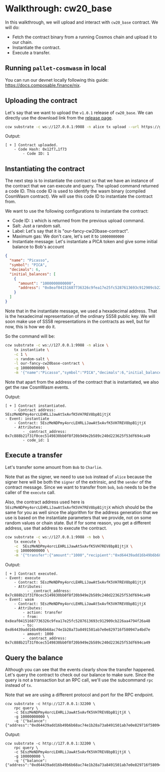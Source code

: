 # Walkthrough: cw20_base

In this walkthrough, we will upload and interact with `cw20_base` contract. We will do:
* Fetch the contract binary from a running Cosmos chain and upload it to our chain.
* Instantiate the contract.
* Execute a transfer.

## Running `pallet-cosmwasm` in local

You can run our devnet locally following this guide: https://docs.composable.finance/nix.

## Uploading the contract

Let's say that we want to upload the `v1.0.1` release of `cw20_base`. We can directly use the download link
from the [release page](https://github.com/CosmWasm/cw-plus/releases).

```sh
ccw substrate -c ws://127.0.0.1:9988 -n alice tx upload --url https://github.com/CosmWasm/cw-plus/releases/download/v1.0.1/cw20_base.wasm
```

Output:

```
[ + ] Contract uploaded.
    - Code Hash: 0x12f7…1f73
        - Code ID: 1
```


## Instantiating the contract

The next step is to instantiate the contract so that we have an instance of the contract that we can execute and query. The upload command returned a code ID. This code
ID is used to identify the wasm binary (compiled CosmWasm contract). We will use this code ID to instantiate the contract from.

We want to use the following configurations to instantiate the contract:

- Code ID: `1` which is returned from the previous upload command.
- Salt: Just a random salt.
- Label: Let's say that it is "our-fancy-cw20base-contract".
- Maximum gas: We don't care, let's set it to `10000000000`
- Instantiate message: Let's instantiate a PICA token and give some initial balance to Bob's account
```json
{
  "name": "Picasso",
  "symbol": "PICA",
  "decimals": 6,
  "initial_balances": [
    {
      "amount": "1000000000000",
      "address": "0x8eaf04151687736326c9fea17e25fc5287613693c912909cb226aa4794f26a48"
    }
  ]
}
```

Note that in the instantiate message, we used a hexadecimal address. That is the hexadecimal representation of the ordinary SS58 public key. We will soon
make use of SS58 representations in the contracts as well, but for now, this is how we do it.

So the command will be:
```sh
ccw substrate -c ws://127.0.0.1:9988 -n alice \
    tx instantiate \
    -c 1 \
    -s random-salt \
    -l our-fancy-cw20base-contract \
    -g 10000000000 \
    -m '{"name":"Picasso","symbol":"PICA","decimals":6,"initial_balances":[{"amount":"1000000000000","address":"0x8eaf04151687736326c9fea17e25fc5287613693c912909cb226aa4794f26a48"}]}'
```

Note that apart from the address of the contract that is instantiated, we also get the raw CosmWasm events.

Output:
```
[ + ] Contract instantiated.
    - Contract address: 5EszMeNDPmy4orcLEHRLiJawAt5xAvfK5VH7REV8bpB1jtjX
- Event: instantiate
    - Contract: 5EszMeNDPmy4orcLEHRLiJawAt5xAvfK5VH7REV8bpB1jtjX
    - Attributes:
        - _contract_address: 0x7c888b21f31f0cec5149830bb0f8f20b949e2b589c240d223625f53df694ca49
        - code_id: 1
```

## Execute a transfer

Let's transfer some amount from `Bob` to `Charlie`.

Note that as the signer, we need to use `bob` instead of `alice` because the signer here will be both the `signer` of the extrinsic, and the `sender`
of the contract message. Since we want to transfer from `bob`, `bob` needs to be the caller of the `execute` call.

Also, the contract address used here is `5EszMeNDPmy4orcLEHRLiJawAt5xAvfK5VH7REV8bpB1jtjX` which should be the same for you as well since the algorithm for the address
generation that we use is based on the instantiate parameters that we provide, not on some random values or chain state. But if for some reason, you get a different
address, use that address to execute the contract.

```sh
ccw substrate -c ws://127.0.0.1:9988 -n bob \
    tx execute \
    -c  5EszMeNDPmy4orcLEHRLiJawAt5xAvfK5VH7REV8bpB1jtjX \
    -g 10000000000 \
    -m '{"transfer":{"amount":"1000","recipient":"0xd64439add16b49b6b68ac74e1b28a73a8491501ab7e0e829716f580947a4bd7e"}}'
```

Output:
```
[ + ] Contract executed.
- Event: execute
    - Contract: 5EszMeNDPmy4orcLEHRLiJawAt5xAvfK5VH7REV8bpB1jtjX
    - Attributes:
          - _contract_address: 0x7c888b21f31f0cec5149830bb0f8f20b949e2b589c240d223625f53df694ca49
- Event: wasm
    - Contract: 5EszMeNDPmy4orcLEHRLiJawAt5xAvfK5VH7REV8bpB1jtjX
    - Attributes:
        - action: transfer
        - from: 0x8eaf04151687736326c9fea17e25fc5287613693c912909cb226aa4794f26a48
        - to: 0xd64439add16b49b6b68ac74e1b28a73a8491501ab7e0e829716f580947a4bd7e
        - amount: 1000
        - _contract_address: 0x7c888b21f31f0cec5149830bb0f8f20b949e2b589c240d223625f53df694ca49
```
  
  
## Query the balance

Although you can see that the events clearly show the transfer happened. Let's query the contract to check out our balance to make sure. Since the query is not a transaction
but an RPC call, we'll use the subcommand `rpc` instead of `tx`.

Note that we are using a different protocol and port for the RPC endpoint.

```
ccw substrate -c http://127.0.0.1:32200 \
    rpc query \
    -c 5EszMeNDPmy4orcLEHRLiJawAt5xAvfK5VH7REV8bpB1jtjX \
    -g 10000000000 \
    -q '{"balance":{"address":"0xd64439add16b49b6b68ac74e1b28a73a8491501ab7e0e829716f580947a4bd7e"}}'
```

Output:
```
ccw substrate -c http://127.0.0.1:32200 \
    rpc query \
    -c 5EszMeNDPmy4orcLEHRLiJawAt5xAvfK5VH7REV8bpB1jtjX \
    -g 100000000 \
    -q '{"balance":{"address":"0xd64439add16b49b6b68ac74e1b28a73a8491501ab7e0e829716f580947a4bd7e"}}'
```